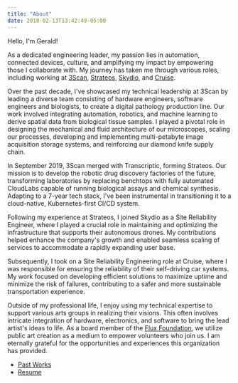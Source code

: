 ```yaml
---
title: "About"
date: 2018-02-13T13:42:49-05:00
---
```


Hello, I'm Gerald!

As a dedicated engineering leader, my passion lies in automation, connected devices, culture, and amplifying my impact by empowering those I collaborate with. My journey has taken me through various roles, including working at [3Scan](http://www.3scan.com), [Strateos](http://www.strateos.com), [Skydio](http://www.skydio.com), and [Cruise](www.getcruise.com).

Over the past decade, I've showcased my technical leadership at 3Scan by leading a diverse team consisting of hardware engineers, software engineers and biologists, to create a digital pathology production line. Our work involved integrating automation, robotics, and machine learning to derive spatial data from biological tissue samples. I played a pivotal role in designing the mechanical and fluid architecture of our microscopes, scaling our processes, developing and implementing multi-petabyte image acquisition storage systems, and reinforcing our diamond knife supply chain.

In September 2019, 3Scan merged with Transcriptic, forming Strateos. Our mission is to develop the robotic drug discovery factories of the future, transforming laboratories by replacing benchtops with fully automated CloudLabs capable of running biological assays and chemical synthesis. Adapting to a 7-year tech stack, I've been instrumental in transitioning it to a cloud-native, Kubernetes-first CI/CD system.

Following my experience at Strateos, I joined Skydio as a Site Reliability Engineer, where I played a crucial role in maintaining and optimizing the infrastructure that supports their autonomous drones. My contributions helped enhance the company's growth and enabled seamless scaling of services to accommodate a rapidly expanding user base.

Subsequently, I took on a Site Reliability Engineering role at Cruise, where I was responsible for ensuring the reliability of their self-driving car systems. My work focused on developing efficient solutions to maximize uptime and minimize the risk of failures, contributing to a safer and more sustainable transportation experience.

Outside of my professional life, I enjoy using my technical expertise to support various arts groups in realizing their visions. This often involves intricate integration of hardware, electronics, and software to bring the lead artist's ideas to life. As a board member of the [Flux Foundation](http://www.fluxfoundation.org), we utilize public art creation as a medium to empower volunteers who join us. I am eternally grateful for the opportunities and experiences this organization has provided.

* [Past Works](/works)
* [Resume](/resume/gspencer_eng.pdf)